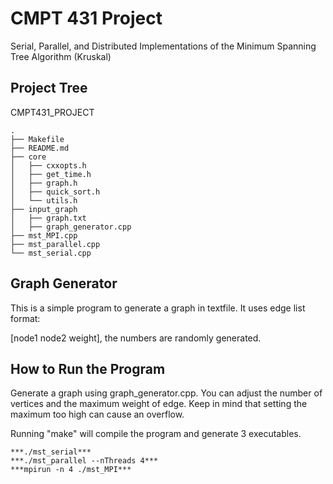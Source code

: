 # CMPT 431 Project

Serial, Parallel, and Distributed Implementations of the Minimum Spanning Tree Algorithm (Kruskal)

## Project Tree

CMPT431_PROJECT

```
.
├── Makefile
├── README.md
├── core
│   ├── cxxopts.h
│   ├── get_time.h
│   ├── graph.h
│   ├── quick_sort.h
│   └── utils.h
├── input_graph
│   ├── graph.txt
│   ├── graph_generator.cpp
├── mst_MPI.cpp
├── mst_parallel.cpp
└── mst_serial.cpp

```

## Graph Generator

This is a simple program to generate a graph in textfile. It uses edge list format:

[node1 node2 weight], the numbers are randomly generated.

## How to Run the Program

Generate a graph using graph_generator.cpp. You can adjust the number of vertices and the maximum weight of edge. Keep in mind that setting the maximum too high can cause an overflow.

Running "make" will compile the program and generate 3 executables.

```
***./mst_serial***
***./mst_parallel --nThreads 4***
***mpirun -n 4 ./mst_MPI***
```
